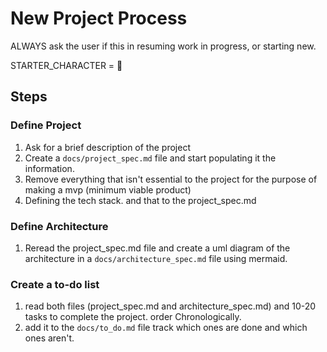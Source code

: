 # New Project Process

ALWAYS ask the user if this in resuming work in progress, or starting new.

STARTER_CHARACTER = 🚀

## Steps


### Define Project

1. Ask for a brief description of the project
2. Create a `docs/project_spec.md` file and start populating it the information.
3. Remove everything that isn't essential to the project for the purpose of making a mvp (minimum viable product)
4. Defining the tech stack. and that to the project_spec.md

### Define Architecture

1. Reread the project_spec.md file and create a uml diagram of the architecture in a `docs/architecture_spec.md` file using mermaid.

### Create a to-do list

1. read both files (project_spec.md and architecture_spec.md) and 10-20 tasks to complete the project. order Chronologically.
2. add it to the `docs/to_do.md` file track which ones are done and which ones aren't.
